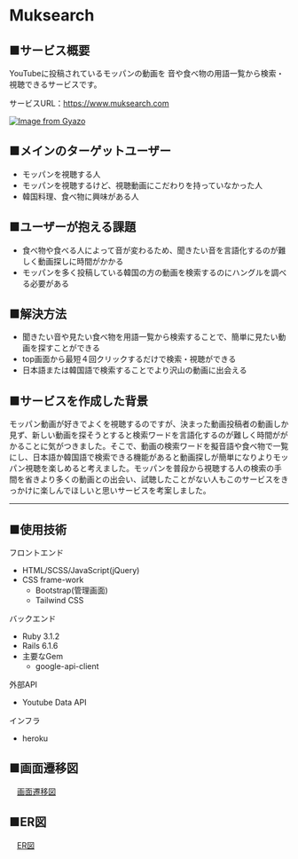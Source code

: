# Muksearch

## ■サービス概要
YouTubeに投稿されているモッパンの動画を
音や食べ物の用語一覧から検索・視聴できるサービスです。

サービスURL：https://www.muksearch.com

[![Image from Gyazo](https://i.gyazo.com/4b9c1b02444c7b44064e232ba58fc5aa.png)](https://gyazo.com/4b9c1b02444c7b44064e232ba58fc5aa)

## ■メインのターゲットユーザー
- モッパンを視聴する人
- モッパンを視聴するけど、視聴動画にこだわりを持っていなかった人
- 韓国料理、食べ物に興味がある人

## ■ユーザーが抱える課題
- 食べ物や食べる人によって音が変わるため、聞きたい音を言語化するのが難しく動画探しに時間がかかる
- モッパンを多く投稿している韓国の方の動画を検索するのにハングルを調べる必要がある

## ■解決方法
- 聞きたい音や見たい食べ物を用語一覧から検索することで、簡単に見たい動画を探すことができる
- top画面から最短４回クリックするだけで検索・視聴ができる
- 日本語または韓国語で検索することでより沢山の動画に出会える

## ■サービスを作成した背景
モッパン動画が好きでよくを視聴するのですが、決まった動画投稿者の動画しか見ず、新しい動画を探そうとすると検索ワードを言語化するのが難しく時間ががかることに気がつきました。そこで、動画の検索ワードを擬音語や食べ物で一覧にし、日本語か韓国語で検索できる機能があると動画探しが簡単になりよりモッパン視聴を楽しめると考えました。モッパンを普段から視聴する人の検索の手間を省きより多くの動画との出会い、試聴したことがない人もこのサービスをきっかけに楽しんでほしいと思いサービスを考案しました。
***
## ■使用技術
フロントエンド
- HTML/SCSS/JavaScript(jQuery)
- CSS frame-work
  * Bootstrap(管理画面)
  * Tailwind CSS

バックエンド
- Ruby 3.1.2
- Rails 6.1.6
- 主要なGem
  * google-api-client

外部API
- Youtube Data API

インフラ
- heroku

## ■画面遷移図
　[画面遷移図](https://www.figma.com/file/JTZ59qYLK29Y5UKNqNXjJQ/PF%E7%94%BB%E9%9D%A2%E9%81%B7%E7%A7%BB%E5%9B%B3?node-id=0%3A1)

## ■ER図
　[ER図](https://drive.google.com/file/d/1Olf69ftpEqLyP4GU8RI7brLwhWZh0VHO/view?usp=sharing)
